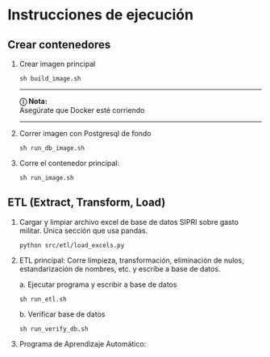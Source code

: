 # Instrucciones de ejecución

## Crear contenedores

1. Crear imagen principal
    ```
    sh build_image.sh
    ```
    ---
    **&#9432; Nota:**  
    Asegúrate que Docker esté corriendo

    ---

2. Correr imagen con Postgresql de fondo
    ```
    sh run_db_image.sh
    ```

3. Corre el contenedor principal:
    ```
    sh run_image.sh
    ```


## ETL (Extract, Transform, Load)

1. Cargar y limpiar archivo excel de base de datos SIPRI sobre gasto militar. 
Única sección que usa pandas.

    ```
    python src/etl/load_excels.py
    ```

2. ETL principal: Corre limpieza, transformación, eliminación de nulos, estandarización 
de nombres, etc. y escribe a base de datos.

    a. Ejecutar programa y escribir a base de datos
    ```
    sh run_etl.sh
    ```

    b. Verificar base de datos
    ```
    sh run_verify_db.sh
    ```

3. Programa de Aprendizaje Automático: